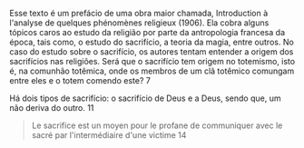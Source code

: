 Esse texto é um prefácio de uma obra maior chamada, Introduction à l'analyse de quelques phénomènes religieux (1906). Ela cobra alguns tópicos caros ao estudo da religião por parte da antropologia francesa da época, tais como, o estudo do sacrifício, a teoria da magia, entre outros. No caso do estudo sobre o sacrifício, os autores tentam entender a origem dos sacrifícios nas religiões. 
Será que o sacrifício tem origem no totemismo, isto é, na comunhão totêmica, onde os membros de um clã totêmico comungam entre eles e o totem comendo este? 7

Há dois tipos de sacrifício: o sacrifício de Deus e a Deus, sendo que, um não deriva do outro. 11

>  Le sacrifice est un moyen pour le profane de communiquer avec le sacré par l'intermédiaire d'une victime 14

